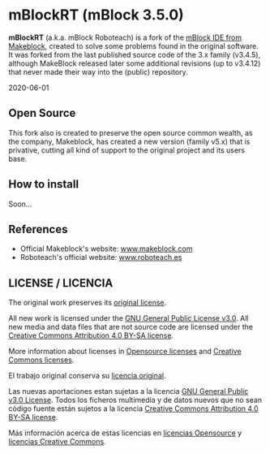 # mBlockRT (mBlock 3.5.0)

**mBlockRT** (a.k.a. mBlock Roboteach) is a fork of the [mBlock IDE from Makeblock](https://github.com/Roboteach-es/mBlockRT/tree/V3.4.5), created to solve some problems found in the original software. It was forked from the last published source code of the 3.x family (v3.4.5), although MakeBlock released later some additional revisions (up to v3.4.12) that never made their way into the (public) repository.

2020-06-01

## Open Source

This fork also is created to preserve the open source common wealth, as the company, Makeblock, has created a new version (family v5.x) that is privative, cutting all kind of support to the original project and its users base.

## How to install

Soon...

## References

* Official Makeblock's website: www.makeblock.com
* Roboteach's official website: www.roboteach.es


## LICENSE / LICENCIA

The original work preserves its [original license](LICENSE).

All new work is licensed under the [GNU General Public License v3.0](LICENSE-GPLV30). All new media and data files that are not source code are licensed under the [Creative Commons Attribution 4.0 BY-SA license](LICENSE-CCBYSA40).

More information about licenses in [Opensource licenses](https://opensource.org/licenses/) and [Creative Commons licenses](https://creativecommons.org/licenses/).

El trabajo original conserva su [licencia original](LICENSE).

Las nuevas aportaciones estan sujetas a la licencia [GNU General Public v3.0 License](LICENSE-GPLV30). Todos los ficheros multimedia y de datos nuevos que no sean código fuente están sujetos a la licencia [Creative Commons Attribution 4.0 BY-SA license](LICENSE-CCBYSA40).

Más información acerca de estas licencias en [licencias Opensource](https://opensource.org/licenses/) y [licencias Creative Commons](https://creativecommons.org/licenses/).
